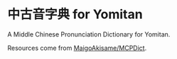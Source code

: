 # 中古音字典 for Yomitan

A Middle Chinese Pronunciation Dictionary for Yomitan.

Resources come from [MaigoAkisame/MCPDict](https://github.com/MaigoAkisame/MCPDict).
